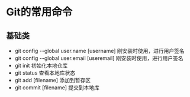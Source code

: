 # Git的常用命令  

## 基础类
- git config --global user.name [username] 刚安装时使用，进行用户签名  
- git config --global user.email [useremail] 刚安装时使用，进行用户签名  
- git init 初始化本地仓库   
- git status 查看本地库状态  
- git add [filename] 添加到暂存区  
- git commit [filename] 提交到本地库  



